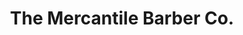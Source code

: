 ---
title: "The Mercantile Barber Co."
url: /belmont/the-mercantile-barber-co/
shop: hairdresser
---
